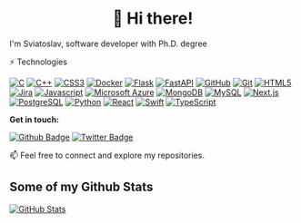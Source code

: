 # **<div align="center"> 👋 Hi there!</div>**
I'm Sviatoslav, software developer with Ph.D. degree

⚡ Technologies

[![C](https://img.shields.io/badge/C-A8B9CC?style=flat-square&logo=c&logoColor=white)](https://en.wikipedia.org/wiki/C_(programming_language))
[![C++](https://img.shields.io/badge/C++-00599C?style=flat-square&logo=c%2B%2B&logoColor=white)](https://en.wikipedia.org/wiki/C%2B%2B)
[![CSS3](https://img.shields.io/badge/CSS3-1572B6?style=flat-square&logo=css3&logoColor=white)](https://developer.mozilla.org/en-US/docs/Web/CSS)
[![Docker](https://img.shields.io/badge/Docker-2496ED?style=flat-square&logo=docker&logoColor=white)](https://www.docker.com/)
[![Flask](https://img.shields.io/badge/Flask-000000?style=flat-square&logo=flask&logoColor=white)](https://palletsprojects.com/p/flask/)
[![FastAPI](https://img.shields.io/badge/FastAPI-009688?style=flat-square&logo=fastapi&logoColor=white)](https://fastapi.tiangolo.com/)
[![GitHub](https://img.shields.io/badge/GitHub-181717?style=flat-square&logo=github&logoColor=white)](https://github.com/)
[![Git](https://img.shields.io/badge/Git-F05032?style=flat-square&logo=git&logoColor=white)](https://git-scm.com/)
[![HTML5](https://img.shields.io/badge/HTML5-E34F26?style=flat-square&logo=html5&logoColor=white)](https://developer.mozilla.org/en-US/docs/Web/HTML)
[![Jira](https://img.shields.io/badge/Jira-0052CC?style=flat-square&logo=jira&logoColor=white)](https://www.atlassian.com/software/jira)
[![Javascript](https://img.shields.io/badge/Javascript-F7DF1E?style=flat-square&logo=javascript&logoColor=black)](https://developer.mozilla.org/en-US/docs/Web/JavaScript)
[![Microsoft Azure](https://img.shields.io/badge/Microsoft_Azure-0089D6?style=flat-square&logo=microsoft-azure&logoColor=white)](https://azure.microsoft.com/)
[![MongoDB](https://img.shields.io/badge/MongoDB-47A248?style=flat-square&logo=mongodb&logoColor=white)](https://www.mongodb.com/)
[![MySQL](https://img.shields.io/badge/MySQL-4479A1?style=flat-square&logo=mysql&logoColor=white)](https://www.mysql.com/)
[![Next.js](https://img.shields.io/badge/Next.js-000000?style=flat-square&logo=next.js&logoColor=white)](https://nextjs.org/)
[![PostgreSQL](https://img.shields.io/badge/PostgreSQL-336791?style=flat-square&logo=postgresql&logoColor=white)](https://www.postgresql.org/)
[![Python](https://img.shields.io/badge/Python-3776AB?style=flat-square&logo=python&logoColor=white)](https://www.python.org/)
[![React](https://img.shields.io/badge/React-61DAFB?style=flat-square&logo=react&logoColor=white)](https://reactjs.org/)
[![Swift](https://img.shields.io/badge/Swift-FA7343?style=flat-square&logo=swift&logoColor=white)](https://developer.apple.com/swift/)
[![TypeScript](https://img.shields.io/badge/TypeScript-007ACC?style=flat-square&logo=typescript&logoColor=white)](https://www.typescriptlang.org/)

**Get in touch:**
<!-- [![Github Badge](https://img.shields.io/badge/-Dartrisen-grey?style=flat&logo=github&logoColor=white&link=https://github.com/Dartrisen/)](https://www.github.com/Dartrisen/)
[![Twitter Badge](https://img.shields.io/badge/-Dartrisen-grey?style=flat&logo=twitter&logoColor=white&link=https://twitter.com/Dartrisen/)](https://twitter.com/Dartrisen/)-->

[![Github Badge](https://img.shields.io/github/followers/Dartrisen?label=Dartrisen&style=social)](https://www.github.com/Dartrisen/)
[![Twitter Badge](https://img.shields.io/twitter/follow/Dartrisen?label=Dartrisen&style=social)](https://twitter.com/Dartrisen/)

📫 Feel free to connect and explore my repositories.

## Some of my Github Stats

[![GitHub Stats](https://github-readme-stats-axpwmfcg3.vercel.app/api?username=Dartrisen&show_icons=true&include_all_commits=true&count_private=true&hide=contribs)](https://github.com/Dartrisen/github-readme-stats) 
<!-- [![Top Langs](https://github-readme-stats-axpwmfcg3.vercel.app/api/top-langs/?username=Dartrisen&layout=default)](https://github.com/Dartrisen/github-readme-stats) -->
